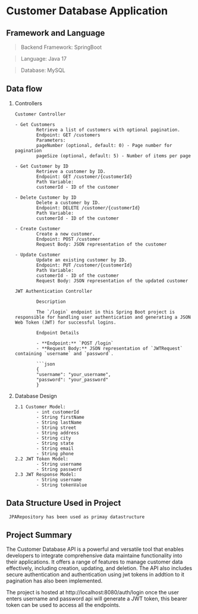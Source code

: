 # Customer Database Application

## Framework and Language

> Backend Framework: SpringBoot

> Language: Java 17

> Database: MySQL

## Data flow

1.  Controllers

        Customer Controller

        - Get Customers
                Retrieve a list of customers with optional pagination.
                Endpoint: GET /customers
                Parameters:
                pageNumber (optional, default: 0) - Page number for pagination
                pageSize (optional, default: 5) - Number of items per page

        - Get Customer by ID
                Retrieve a customer by ID.
                Endpoint: GET /customer/{customerId}
                Path Variable:
                customerId - ID of the customer

        - Delete Customer by ID
                Delete a customer by ID.
                Endpoint: DELETE /customer/{customerId}
                Path Variable:
                customerId - ID of the customer

        - Create Customer
                Create a new customer.
                Endpoint: POST /customer
                Request Body: JSON representation of the customer

        - Update Customer
                Update an existing customer by ID.
                Endpoint: PUT /customer/{customerId}
                Path Variable:
                customerId - ID of the customer
                Request Body: JSON representation of the updated customer

        JWT Authentication Controller

                Description

                The `/login` endpoint in this Spring Boot project is responsible for handling user authentication and generating a JSON Web Token (JWT) for successful logins.

                Endpoint Details

                - **Endpoint:** `POST /login`
                - **Request Body:** JSON representation of `JWTRequest` containing `username` and `password`.

                ```json
                {
                "username": "your_username",
                "password": "your_password"
                }

2.  Database Design

        2.1 Customer Model:
                - int customerId
                - String firstName
                - String lastName
                - String street
                - String address
                - String city
                - String state
                - String email
                - String phone
        2.2 JWT Token Model:
                - String username
                - String password
        2.3 JWT Response Model:
                - String username
                - String tokenValue

## Data Structure Used in Project

     JPARepository has been used as primay datastructure

## Project Summary

The Customer Database API is a powerful and versatile tool that enables developers to integrate comprehensive data maintaine functionality into their applications. It offers a range of features to manage customer data effectively, including creation, updating, and deletion. The API also includes secure authentication and authentication using jwt tokens in addtion to it pagination has also been implemented.

The project is hosted at http://localhost:8080/auth/login once the user enters username and password api will generate a JWT token, this bearer token can be used to access all the endpoints.
        
        
